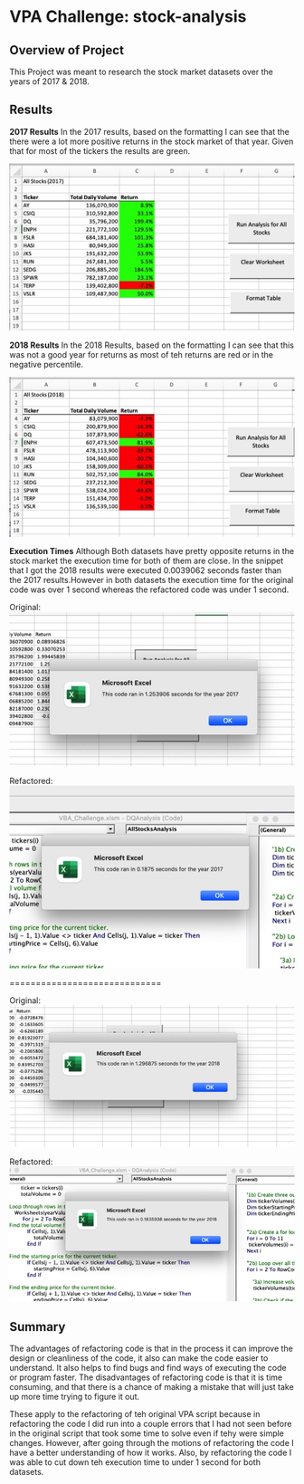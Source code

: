# VPA Challenge: stock-analysis

## Overview of Project
This Project was meant to research the stock market datasets over the years of 2017 & 2018.

## Results

**2017 Results**
In the 2017 results, based on the formatting I can see that the there were a lot more positive returns in the stock market of that year. Given that for most of the tickers the results are green.

![Table](https://github.com/tianiedwards98/stock-analysis/blob/main/resources/Image%2010-19-22%20at%204.33%20PM%202.jpeg?raw=true)

**2018 Results**
In the 2018 Results, based on the formatting I can see that this was not a good year for returns as most of teh returns are red or in the negative percentile.

![Table](https://github.com/tianiedwards98/stock-analysis/blob/main/resources/Image%2010-19-22%20at%204.34%20PM.jpeg?raw=true)

**Execution Times**
Although Both datasets have pretty opposite returns in the stock market the execution time for both of them are close. In the snippet that I got the 2018 results were executed 0.0039062 seconds faster than the 2017 results.However in both datasets the execution time for the original code was over 1 second whereas the refactored code was under 1 second.

Original:
![Picture](https://github.com/tianiedwards98/stock-analysis/blob/main/resources/Image%2010-20-22%20at%205.44%20PM.jpeg?raw=true)

Refactored:
![Picture](https://github.com/tianiedwards98/stock-analysis/blob/main/resources/Image%2010-19-22%20at%204.35%20PM.jpeg?raw=true)


=============================

Original:
![Picture](https://github.com/tianiedwards98/stock-analysis/blob/main/resources/Image%2010-20-22%20at%205.45%20PM.jpeg?raw=true)

Refactored:
![Picture](https://github.com/tianiedwards98/stock-analysis/blob/main/resources/Image%2010-19-22%20at%204.33%20PM.jpeg?raw=true)

## Summary
The advantages of refactoring code is that in the process it can improve the design or cleanliness of the code, it also can make the code easier to understand. It also helps to find bugs and find ways of executing the code or program faster. The disadvantages of refactoring code is that it is time consuming, and that there is a chance of making a mistake that will just take up more time trying to figure it out.

These apply to the refactoring of teh original VPA script because in refactoring the code I did run into a couple errors that I had not seen before in the original script that took some time to solve even if tehy were simple changes. However, after going through the motions of refactoring the code I have a better understanding of how it works. Also, by refactoring the code I was able to cut down teh execution time to under 1 second for both datasets.
